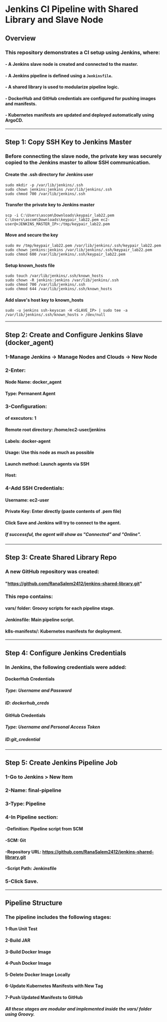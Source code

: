 # Jenkins CI Pipeline with Shared Library and Slave Node
##  Overview
### This repository demonstrates a CI setup using Jenkins, where:
#### - A Jenkins slave node is created and connected to the master.
#### - A Jenkins pipeline is defined using a `Jenkinsfile`.
#### - A shared library is used to modularize pipeline logic.
#### - DockerHub and GitHub credentials are configured for pushing images and manifests.
#### - Kubernetes manifests are updated and deployed automatically using ArgoCD.
---
## Step 1: Copy SSH Key to Jenkins Master
### Before connecting the slave node, the private key was securely copied to the Jenkins master to allow SSH communication.
#### Create the .ssh directory for Jenkins user
```
sudo mkdir -p /var/lib/jenkins/.ssh
sudo chown jenkins:jenkins /var/lib/jenkins/.ssh
sudo chmod 700 /var/lib/jenkins/.ssh
```
#### Transfer the private key to Jenkins master
```
scp -i C:\Users\ascom\Downloads\keypair_lab22.pem C:\Users\ascom\Downloads\keypair_lab22.pem ec2-user@<JENKINS_MASTER_IP>:/tmp/keypair_lab22.pem
```
#### Move and secure the key
```
sudo mv /tmp/keypair_lab22.pem /var/lib/jenkins/.ssh/keypair_lab22.pem
sudo chown jenkins:jenkins /var/lib/jenkins/.ssh/keypair_lab22.pem
sudo chmod 600 /var/lib/jenkins/.ssh/keypair_lab22.pem
```
#### Setup known_hosts file
```
sudo touch /var/lib/jenkins/.ssh/known_hosts
sudo chown -R jenkins:jenkins /var/lib/jenkins/.ssh
sudo chmod 700 /var/lib/jenkins/.ssh
sudo chmod 644 /var/lib/jenkins/.ssh/known_hosts
```
#### Add slave's host key to known_hosts
```
sudo -u jenkins ssh-keyscan -H <SLAVE_IP> | sudo tee -a /var/lib/jenkins/.ssh/known_hosts > /dev/null
```
---
## Step 2: Create and Configure Jenkins Slave (docker_agent)
### 1-Manage Jenkins → Manage Nodes and Clouds → New Node
### 2-Enter:
#### Node Name: docker_agent
#### Type: Permanent Agent
### 3-Configuration:
#### of executors: 1
#### Remote root directory: /home/ec2-user/jenkins
#### Labels: docker-agent
#### Usage: Use this node as much as possible
#### Launch method: Launch agents via SSH
#### Host: <Slave Node IP>
### 4-Add SSH Credentials:
#### Username: ec2-user
#### Private Key: Enter directly (paste contents of .pem file)
#### Click Save and Jenkins will try to connect to the agent.
##### If successful, the agent will show as "Connected" and "Online".
---
## Step 3: Create Shared Library Repo
### A new GitHub repository was created:
#### "https://github.com/RanaSalem2412/jenkins-shared-library.git"
### This repo contains:
#### vars/ folder: Groovy scripts for each pipeline stage.
#### Jenkinsfile: Main pipeline script.
#### k8s-manifests/: Kubernetes manifests for deployment.
---
## Step 4: Configure Jenkins Credentials
### In Jenkins, the following credentials were added:
#### DockerHub Credentials
##### Type: Username and Password
##### ID: dockerhub_creds
#### GitHub Credentials
##### Type: Username and Personal Access Token
##### ID:git_credential
---
## Step 5: Create Jenkins Pipeline Job
### 1-Go to Jenkins > New Item
### 2-Name: final-pipeline
### 3-Type: Pipeline
### 4-In Pipeline section:
#### -Definition: Pipeline script from SCM
#### -SCM: Git
#### -Repository URL: https://github.com/RanaSalem2412/jenkins-shared-library.git
#### -Script Path: Jenkinsfile
### 5-Click Save.
---
## Pipeline Structure
### The pipeline includes the following stages:
#### 1-Run Unit Test
#### 2-Build JAR
#### 3-Build Docker Image
#### 4-Push Docker Image
#### 5-Delete Docker Image Locally
#### 6-Update Kubernetes Manifests with New Tag
#### 7-Push Updated Manifests to GitHub
##### All these stages are modular and implemented inside the vars/ folder using Groovy.


